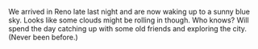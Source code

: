 We arrived in Reno late last night and are now waking up to a sunny blue sky. Looks like some clouds might be rolling in though. Who knows? Will spend the day catching up with some old friends and exploring the city. (Never been before.)